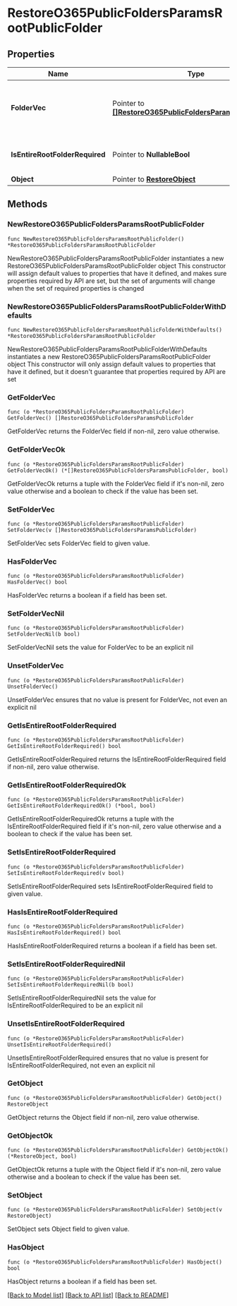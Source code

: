 # RestoreO365PublicFoldersParamsRootPublicFolder

## Properties

Name | Type | Description | Notes
------------ | ------------- | ------------- | -------------
**FolderVec** | Pointer to [**[]RestoreO365PublicFoldersParamsPublicFolder**](RestoreO365PublicFoldersParamsPublicFolder.md) | If is_entire_folder_required is set to false, user will then specify which particular sub-folders are to be restored. | [optional] 
**IsEntireRootFolderRequired** | Pointer to **NullableBool** | Specify if the entire Root Public Folder including the sub-folders is to be restored. | [optional] 
**Object** | Pointer to [**RestoreObject**](RestoreObject.md) |  | [optional] 

## Methods

### NewRestoreO365PublicFoldersParamsRootPublicFolder

`func NewRestoreO365PublicFoldersParamsRootPublicFolder() *RestoreO365PublicFoldersParamsRootPublicFolder`

NewRestoreO365PublicFoldersParamsRootPublicFolder instantiates a new RestoreO365PublicFoldersParamsRootPublicFolder object
This constructor will assign default values to properties that have it defined,
and makes sure properties required by API are set, but the set of arguments
will change when the set of required properties is changed

### NewRestoreO365PublicFoldersParamsRootPublicFolderWithDefaults

`func NewRestoreO365PublicFoldersParamsRootPublicFolderWithDefaults() *RestoreO365PublicFoldersParamsRootPublicFolder`

NewRestoreO365PublicFoldersParamsRootPublicFolderWithDefaults instantiates a new RestoreO365PublicFoldersParamsRootPublicFolder object
This constructor will only assign default values to properties that have it defined,
but it doesn't guarantee that properties required by API are set

### GetFolderVec

`func (o *RestoreO365PublicFoldersParamsRootPublicFolder) GetFolderVec() []RestoreO365PublicFoldersParamsPublicFolder`

GetFolderVec returns the FolderVec field if non-nil, zero value otherwise.

### GetFolderVecOk

`func (o *RestoreO365PublicFoldersParamsRootPublicFolder) GetFolderVecOk() (*[]RestoreO365PublicFoldersParamsPublicFolder, bool)`

GetFolderVecOk returns a tuple with the FolderVec field if it's non-nil, zero value otherwise
and a boolean to check if the value has been set.

### SetFolderVec

`func (o *RestoreO365PublicFoldersParamsRootPublicFolder) SetFolderVec(v []RestoreO365PublicFoldersParamsPublicFolder)`

SetFolderVec sets FolderVec field to given value.

### HasFolderVec

`func (o *RestoreO365PublicFoldersParamsRootPublicFolder) HasFolderVec() bool`

HasFolderVec returns a boolean if a field has been set.

### SetFolderVecNil

`func (o *RestoreO365PublicFoldersParamsRootPublicFolder) SetFolderVecNil(b bool)`

 SetFolderVecNil sets the value for FolderVec to be an explicit nil

### UnsetFolderVec
`func (o *RestoreO365PublicFoldersParamsRootPublicFolder) UnsetFolderVec()`

UnsetFolderVec ensures that no value is present for FolderVec, not even an explicit nil
### GetIsEntireRootFolderRequired

`func (o *RestoreO365PublicFoldersParamsRootPublicFolder) GetIsEntireRootFolderRequired() bool`

GetIsEntireRootFolderRequired returns the IsEntireRootFolderRequired field if non-nil, zero value otherwise.

### GetIsEntireRootFolderRequiredOk

`func (o *RestoreO365PublicFoldersParamsRootPublicFolder) GetIsEntireRootFolderRequiredOk() (*bool, bool)`

GetIsEntireRootFolderRequiredOk returns a tuple with the IsEntireRootFolderRequired field if it's non-nil, zero value otherwise
and a boolean to check if the value has been set.

### SetIsEntireRootFolderRequired

`func (o *RestoreO365PublicFoldersParamsRootPublicFolder) SetIsEntireRootFolderRequired(v bool)`

SetIsEntireRootFolderRequired sets IsEntireRootFolderRequired field to given value.

### HasIsEntireRootFolderRequired

`func (o *RestoreO365PublicFoldersParamsRootPublicFolder) HasIsEntireRootFolderRequired() bool`

HasIsEntireRootFolderRequired returns a boolean if a field has been set.

### SetIsEntireRootFolderRequiredNil

`func (o *RestoreO365PublicFoldersParamsRootPublicFolder) SetIsEntireRootFolderRequiredNil(b bool)`

 SetIsEntireRootFolderRequiredNil sets the value for IsEntireRootFolderRequired to be an explicit nil

### UnsetIsEntireRootFolderRequired
`func (o *RestoreO365PublicFoldersParamsRootPublicFolder) UnsetIsEntireRootFolderRequired()`

UnsetIsEntireRootFolderRequired ensures that no value is present for IsEntireRootFolderRequired, not even an explicit nil
### GetObject

`func (o *RestoreO365PublicFoldersParamsRootPublicFolder) GetObject() RestoreObject`

GetObject returns the Object field if non-nil, zero value otherwise.

### GetObjectOk

`func (o *RestoreO365PublicFoldersParamsRootPublicFolder) GetObjectOk() (*RestoreObject, bool)`

GetObjectOk returns a tuple with the Object field if it's non-nil, zero value otherwise
and a boolean to check if the value has been set.

### SetObject

`func (o *RestoreO365PublicFoldersParamsRootPublicFolder) SetObject(v RestoreObject)`

SetObject sets Object field to given value.

### HasObject

`func (o *RestoreO365PublicFoldersParamsRootPublicFolder) HasObject() bool`

HasObject returns a boolean if a field has been set.


[[Back to Model list]](../README.md#documentation-for-models) [[Back to API list]](../README.md#documentation-for-api-endpoints) [[Back to README]](../README.md)


